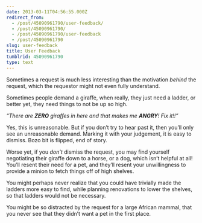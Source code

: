 ```yaml
---
date: 2013-03-11T04:56:55.000Z
redirect_from:
  - /post/45090961790/user-feedback/
  - /post/45090961790/
  - /post/45090961790/user-feedback
  - /post/45090961790
slug: user-feedback
title: User Feedback
tumblrid: 45090961790
type: text
---
```

<p>Sometimes a request is much less interesting than the motivation <em>behind</em> the request, which the requestor might not even fully understand.</p>

<p>Sometimes people demand a giraffe, when really, they just need a ladder, or better yet, they need things to not be up so high.</p>

<p><i>&ldquo;There are <b>ZERO</b> giraffes in here and that makes me <b>ANGRY</b>!  Fix it!!&rdquo;</i></p>

<p>Yes, this is unreasonable.  But if you don&rsquo;t try to hear past it, then you&rsquo;ll only see an unreasonable demand.  Marking it with your judgement, it is easy to dismiss.  Bozo bit is flipped, end of story.</p>

<p>Worse yet, if you <em>don&rsquo;t</em> dismiss the request, you may find yourself negotiating their giraffe down to a horse, or a dog, which isn&rsquo;t helpful at all! You&rsquo;ll resent their need for a pet, and they&rsquo;ll resent your unwillingness to provide a minion to fetch things off of high shelves.</p>

<p>You might perhaps never realize that you could have trivially made the ladders more easy to find, while planning renovations to lower the shelves, so that ladders would not be necessary.</p>

<p>You might be so distracted by the request for a large African mammal, that you never see that they didn&rsquo;t want a pet in the first place.</p>
